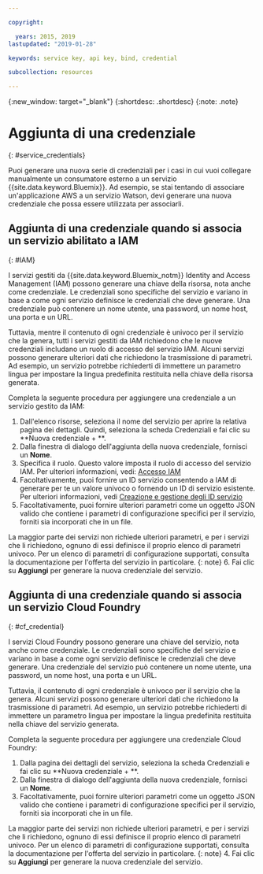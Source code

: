 ```yaml
---

copyright:

  years: 2015, 2019
lastupdated: "2019-01-28"

keywords: service key, api key, bind, credential

subcollection: resources

---
```


{:new_window: target="_blank"}
{:shortdesc: .shortdesc}
{:note: .note}


# Aggiunta di una credenziale
{: #service_credentials}

Puoi generare una nuova serie di credenziali per i casi in cui vuoi collegare manualmente un consumatore esterno a un servizio {{site.data.keyword.Bluemix}}. Ad esempio, se stai tentando di associare un'applicazione AWS a un servizio Watson, devi generare una nuova credenziale che possa essere utilizzata per associarli.

## Aggiunta di una credenziale quando si associa un servizio abilitato a IAM
{: #IAM}

I servizi gestiti da {{site.data.keyword.Bluemix_notm}} Identity and Access Management (IAM) possono generare una chiave della risorsa, nota anche come credenziale. Le credenziali sono specifiche del servizio e variano in base a come ogni servizio definisce le credenziali che deve generare. Una credenziale può contenere un nome utente, una password, un nome host, una porta e un URL.

Tuttavia, mentre il contenuto di ogni credenziale è univoco per il servizio che la genera, tutti i servizi gestiti da IAM richiedono che le nuove credenziali includano un ruolo di accesso del servizio IAM. Alcuni servizi possono generare ulteriori dati che richiedono la trasmissione di parametri. Ad esempio, un servizio potrebbe richiederti di immettere un parametro lingua per impostare la lingua predefinita restituita nella chiave della risorsa generata.

Completa la seguente procedura per aggiungere una credenziale a un servizio gestito da IAM:

1. Dall'elenco risorse, seleziona il nome del servizio per aprire la relativa pagina dei dettagli. Quindi, seleziona la scheda Credenziali e fai clic su **Nuova credenziale + **.
2. Dalla finestra di dialogo dell'aggiunta della nuova credenziale, fornisci un **Nome**.
3. Specifica il ruolo. Questo valore imposta il ruolo di accesso del servizio IAM. Per ulteriori informazioni, vedi: [Accesso IAM](/docs/iam?topic=iam-userroles)
4. Facoltativamente, puoi fornire un ID servizio consentendo a IAM di generare per te un valore univoco o fornendo un ID di servizio esistente. Per ulteriori informazioni, vedi [Creazione e gestione degli ID servizio](/docs/iam?topic=iam-serviceids)
5. Facoltativamente, puoi fornire ulteriori parametri come un oggetto JSON valido che contiene i parametri di configurazione specifici per il servizio, forniti sia incorporati che in un file.

  La maggior parte dei servizi non richiede ulteriori parametri, e per i servizi che li richiedono, ognuno di essi definisce il proprio elenco di parametri univoco. Per un elenco di parametri di configurazione supportati, consulta la documentazione per l'offerta del servizio in particolare.
  {: note}
6. Fai clic su **Aggiungi** per generare la nuova credenziale del servizio.

## Aggiunta di una credenziale quando si associa un servizio Cloud Foundry
{: #cf_credential}

I servizi Cloud Foundry possono generare una chiave del servizio, nota anche come credenziale. Le credenziali sono specifiche del servizio e variano in base a come ogni servizio definisce le credenziali che deve generare. Una credenziale del servizio può contenere un nome utente, una password, un nome host, una porta e un URL.

Tuttavia, il contenuto di ogni credenziale è univoco per il servizio che la genera. Alcuni servizi possono generare ulteriori dati che richiedono la trasmissione di parametri. Ad esempio, un servizio potrebbe richiederti di immettere un parametro lingua per impostare la lingua predefinita restituita nella chiave del servizio generata.

Completa la seguente procedura per aggiungere una credenziale Cloud Foundry:

1. Dalla pagina dei dettagli del servizio, seleziona la scheda Credenziali e fai clic su **Nuova credenziale + **.
2. Dalla finestra di dialogo dell'aggiunta della nuova credenziale, fornisci un **Nome**.
3. Facoltativamente, puoi fornire ulteriori parametri come un oggetto JSON valido che contiene i parametri di configurazione specifici per il servizio, forniti sia incorporati che in un file.

  La maggior parte dei servizi non richiede ulteriori parametri, e per i servizi che li richiedono, ognuno di essi definisce il proprio elenco di parametri univoco. Per un elenco di parametri di configurazione supportati, consulta la documentazione per l'offerta del servizio in particolare.
  {: note}
4. Fai clic su **Aggiungi** per generare la nuova credenziale del servizio.
